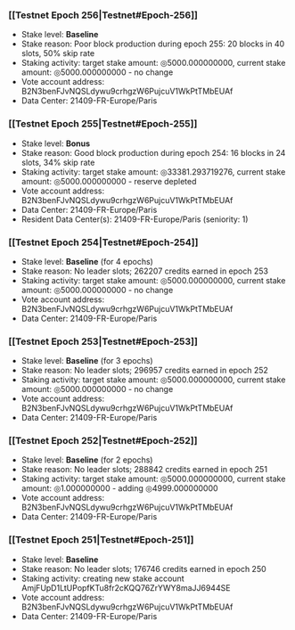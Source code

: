 ### [[Testnet Epoch 256|Testnet#Epoch-256]]
* Stake level: **Baseline**
* Stake reason: Poor block production during epoch 255: 20 blocks in 40 slots, 50% skip rate
* Staking activity: target stake amount: ◎5000.000000000, current stake amount: ◎5000.000000000 - no change
* Vote account address: B2N3benFJvNQSLdywu9crhgzW6PujcuV1WkPtTMbEUAf
* Data Center: 21409-FR-Europe/Paris
### [[Testnet Epoch 255|Testnet#Epoch-255]]
* Stake level: **Bonus**
* Stake reason: Good block production during epoch 254: 16 blocks in 24 slots, 34% skip rate
* Staking activity: target stake amount: ◎33381.293719276, current stake amount: ◎5000.000000000 - reserve depleted
* Vote account address: B2N3benFJvNQSLdywu9crhgzW6PujcuV1WkPtTMbEUAf
* Data Center: 21409-FR-Europe/Paris
* Resident Data Center(s): 21409-FR-Europe/Paris (seniority: 1)
### [[Testnet Epoch 254|Testnet#Epoch-254]]
* Stake level: **Baseline** (for 4 epochs)
* Stake reason: No leader slots; 262207 credits earned in epoch 253
* Staking activity: target stake amount: ◎5000.000000000, current stake amount: ◎5000.000000000 - no change
* Vote account address: B2N3benFJvNQSLdywu9crhgzW6PujcuV1WkPtTMbEUAf
* Data Center: 21409-FR-Europe/Paris
### [[Testnet Epoch 253|Testnet#Epoch-253]]
* Stake level: **Baseline** (for 3 epochs)
* Stake reason: No leader slots; 296957 credits earned in epoch 252
* Staking activity: target stake amount: ◎5000.000000000, current stake amount: ◎5000.000000000 - no change
* Vote account address: B2N3benFJvNQSLdywu9crhgzW6PujcuV1WkPtTMbEUAf
* Data Center: 21409-FR-Europe/Paris
### [[Testnet Epoch 252|Testnet#Epoch-252]]
* Stake level: **Baseline** (for 2 epochs)
* Stake reason: No leader slots; 288842 credits earned in epoch 251
* Staking activity: target stake amount: ◎5000.000000000, current stake amount: ◎1.000000000 - adding ◎4999.000000000
* Vote account address: B2N3benFJvNQSLdywu9crhgzW6PujcuV1WkPtTMbEUAf
* Data Center: 21409-FR-Europe/Paris
### [[Testnet Epoch 251|Testnet#Epoch-251]]
* Stake level: **Baseline**
* Stake reason: No leader slots; 176746 credits earned in epoch 250
* Staking activity: creating new stake account AmjFUpD1LtUPopfKTu8fr2cKQQ76ZrYWY8maJJ6944SE
* Vote account address: B2N3benFJvNQSLdywu9crhgzW6PujcuV1WkPtTMbEUAf
* Data Center: 21409-FR-Europe/Paris